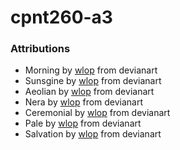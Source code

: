 # cpnt260-a3
### Attributions
- Morning by [wlop](https://www.deviantart.com/wlop/art/Morning-872769487) from devianart
- Sunsgine by [wlop](https://www.deviantart.com/wlop/art/Sunshine-903983291) from devianart
- Aeolian by [wlop](https://www.deviantart.com/wlop/art/Aeolian-509464616) from devianart
- Nera by [wlop](https://www.deviantart.com/wlop/art/Nera-883592349) from devianart
- Ceremonial by [wlop](https://www.deviantart.com/wlop/art/Ceremonial-685191561) from devianart
- Pale by [wlop](https://www.deviantart.com/wlop/art/Pale-690754948) from devianart
- Salvation by [wlop](https://www.deviantart.com/wlop/art/Salvation-867686898) from devianart